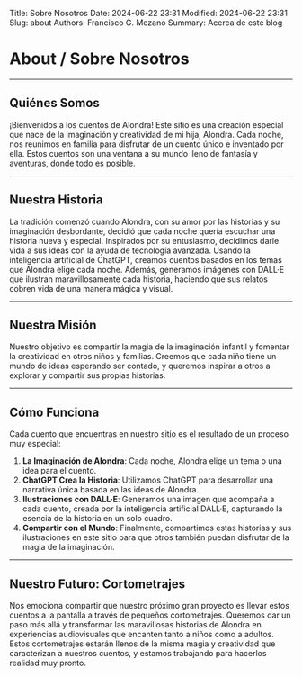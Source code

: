 Title: Sobre Nosotros
Date: 2024-06-22 23:31
Modified: 2024-06-22 23:31
Slug: about
Authors: Francisco G. Mezano
Summary: Acerca de este blog


# About / Sobre Nosotros

---

## Quiénes Somos

¡Bienvenidos a los cuentos de Alondra! Este sitio es una creación especial que nace de la imaginación y creatividad de mi hija, Alondra. Cada noche, nos reunimos en familia para disfrutar de un cuento único e inventado por ella. Estos cuentos son una ventana a su mundo lleno de fantasía y aventuras, donde todo es posible.

---

## Nuestra Historia

La tradición comenzó cuando Alondra, con su amor por las historias y su imaginación desbordante, decidió que cada noche quería escuchar una historia nueva y especial. Inspirados por su entusiasmo, decidimos darle vida a sus ideas con la ayuda de tecnología avanzada. Usando la inteligencia artificial de ChatGPT, creamos cuentos basados en los temas que Alondra elige cada noche. Además, generamos imágenes con DALL·E que ilustran maravillosamente cada historia, haciendo que sus relatos cobren vida de una manera mágica y visual.

---

## Nuestra Misión

Nuestro objetivo es compartir la magia de la imaginación infantil y fomentar la creatividad en otros niños y familias. Creemos que cada niño tiene un mundo de ideas esperando ser contado, y queremos inspirar a otros a explorar y compartir sus propias historias.

---

## Cómo Funciona

Cada cuento que encuentras en nuestro sitio es el resultado de un proceso muy especial:

1. **La Imaginación de Alondra**: Cada noche, Alondra elige un tema o una idea para el cuento.
2. **ChatGPT Crea la Historia**: Utilizamos ChatGPT para desarrollar una narrativa única basada en las ideas de Alondra.
3. **Ilustraciones con DALL·E**: Generamos una imagen que acompaña a cada cuento, creada por la inteligencia artificial DALL·E, capturando la esencia de la historia en un solo cuadro.
4. **Compartir con el Mundo**: Finalmente, compartimos estas historias y sus ilustraciones en este sitio para que otros también puedan disfrutar de la magia de la imaginación.

---

## Nuestro Futuro: Cortometrajes

Nos emociona compartir que nuestro próximo gran proyecto es llevar estos cuentos a la pantalla a través de pequeños cortometrajes. Queremos dar un paso más allá y transformar las maravillosas historias de Alondra en experiencias audiovisuales que encanten tanto a niños como a adultos. Estos cortometrajes estarán llenos de la misma magia y creatividad que caracterizan a nuestros cuentos, y estamos trabajando para hacerlos realidad muy pronto.
